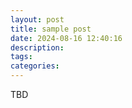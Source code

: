 ```yaml
---
layout: post
title: sample post
date: 2024-08-16 12:40:16
description:
tags:
categories:
---
```


TBD
